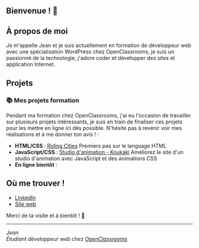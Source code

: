 ## Bienvenue ! 👋

## À propos de moi

Je m'appelle Jean et je suis actuellement en formation de développeur web avec une spécialisation WordPress chez OpenClassrooms, je suis un passionné de la technologie, j'adore coder et développer des sites et application Internet.

## Projets

### 📚 Mes projets formation

Pendant ma formation chez OpenClassrooms, j'ai eu l'occasion de travailler sur plusieurs projets intéressants, je suis en train de finaliser ces projets pour les mettre en ligne ici dès possible. N'hésite pas à revenir voir mes réalisations et à me donner ton avis ! :

- **HTML/CSS** : [Riding Cities](https://github.com/jean-assoumani/riding-cities) Premiers pas sur le language HTML
- **JavaScript/CSS** : [Studio d'animation - Koukaki](https://github.com/jean-assoumani/studio-koukaki) Améliorez le site d'un studio d'animation avec JavaScript et des animations CSS
- **En ligne bientôt** : 

## Où me trouver !

- [LinkedIn](https://www.linkedin.com/in/a-jean/)
- [Site web](https://assoumani.pro/)

Merci de ta visite et à bientôt ! 🚀

---

*Jean*  
*Étudiant développeur web chez [OpenClassrooms](https://openclassrooms.com/)*
